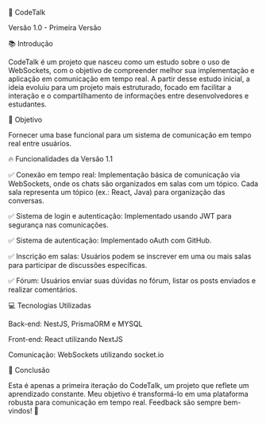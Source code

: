 🚀 CodeTalk

Versão 1.0 - Primeira Versão


📚 Introdução

CodeTalk é um projeto que nasceu como um estudo sobre o uso de WebSockets, com o objetivo de compreender melhor sua implementação e aplicação em comunicação em tempo real. A partir desse estudo inicial, a ideia evoluiu para um projeto mais estruturado, focado em facilitar a interação e o compartilhamento de informações entre desenvolvedores e estudantes.


🎯 Objetivo

Fornecer uma base funcional para um sistema de comunicação em tempo real entre usuários.


🔥 Funcionalidades da Versão 1.1

✅ Conexão em tempo real: Implementação básica de comunicação via WebSockets, onde os chats são organizados em salas com um tópico. Cada sala representa um tópico (ex.: React, Java) para organização das conversas.
 
✅ Sistema de login e autenticação: Implementado usando JWT para segurança nas comunicações.

✅ Sistema de autenticação: Implementado oAuth com GitHub.

✅ Inscrição em salas: Usuários podem se inscrever em uma ou mais salas para participar de discussões específicas.

✅ Fórum: Usuários enviar suas dúvidas no fórum, listar os posts enviados e realizar comentários.



💻 Tecnologias Utilizadas

Back-end: NestJS, PrismaORM e MYSQL

Front-end: React utilizando NextJS

Comunicação: WebSockets utilizando socket.io


📌 Conclusão

Esta é apenas a primeira iteração do CodeTalk, um projeto que reflete um aprendizado constante. Meu objetivo é transformá-lo em uma plataforma robusta para comunicação em tempo real. Feedback são sempre bem-vindos! 🙌
